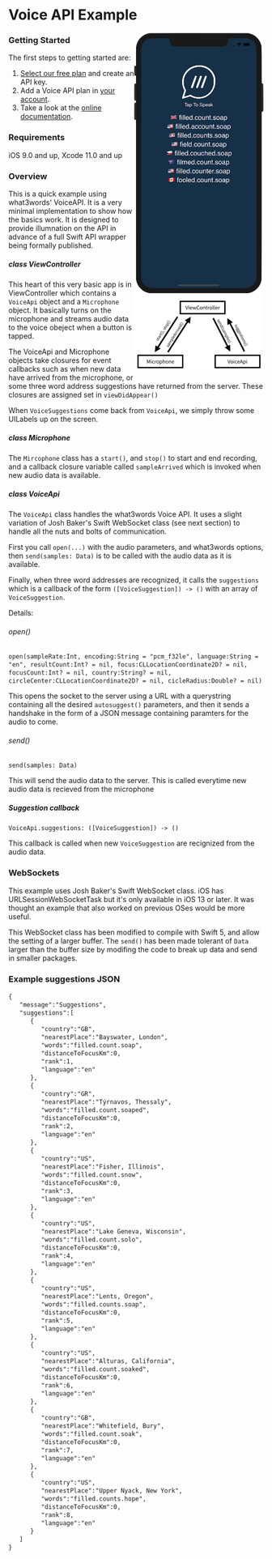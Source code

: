 # Voice API Example

<img src='screenshot.png' width='256' style='float:right'>

### Getting Started

The first steps to getting started are:

1. [Select our free plan](https://accounts.what3words.com/create-api-key?referrer=/voice-api) and create an API key.
2. Add a Voice API plan in [your account](https://accounts.what3words.com/billing).
3. Take a look at the [online documentation](https://developer.what3words.com/voice-api).

### Requirements

iOS 9.0 and up,
Xcode 11.0 and up

### Overview

This is a quick example using what3words' VoiceAPI.  It is a very minimal implementation to show how the basics work.  It is designed to provide illumnation on the API in advance of a full Swift API wrapper being formally published.


##### class ViewController

<img src='figure1.png' width='256' style='float:right'>

This heart of this very basic app is in ViewController which contains a `VoiceApi` object and a `Microphone` object.  It basically turns on the microphone and streams audio data to the voice obeject when a button is tapped.

The VoiceApi and Microphone objects take closures for event callbacks such as when new data have arrived from the microphone, or some three word address suggestions have returned from the server.  These closures are assigned set in `viewDidAppear()`

When `VoiceSuggestions` come back from `VoiceApi`, we simply throw some UILabels up on the screen.

##### class Microphone

The `Mircophone` class has a `start()`, and `stop()` to start and end recording, and a callback closure variable called `sampleArrived` which is invoked when new audio data is available.

##### class VoiceApi

The `VoiceApi` class handles the what3words Voice API.  It uses a slight variation of Josh Baker's Swift WebSocket class (see next section) to handle all the nuts and bolts of communication.

First you call `open(...)` with the audio parameters, and what3words options, then `send(samples: Data)` is to be called with the audio data as it is available.

Finally, when three word addresses are recognized, it calls the `suggestions` which is a callback of the form `([VoiceSuggestion]) -> ()` with an array of `VoiceSuggestion`.  

Details:

###### open()
```
open(sampleRate:Int, encoding:String = "pcm_f32le", language:String = "en", resultCount:Int? = nil, focus:CLLocationCoordinate2D? = nil, focusCount:Int? = nil, country:String? = nil, circleCenter:CLLocationCoordinate2D? = nil, cicleRadius:Double? = nil)
```

This opens the socket to the server using a URL with a querystring containing all the desired `autosuggest()` parameters, and then it sends a handshake in the form of a JSON message containing paramters for the audio to come.

###### send()

```
send(samples: Data)
```
This will send the audio data to the server.  This is called everytime new audio data is recieved from the microphone

##### Suggestion callback

```
VoiceApi.suggestions: ([VoiceSuggestion]) -> ()
```
This callback is called when new `VoiceSuggestion` are recignized from the audio data.

### WebSockets

This example uses Josh Baker's Swift WebSocket class.  iOS has URLSessionWebSocketTask but it's only available in iOS 13 or later.  It was thought an example that also worked on previous OSes would be more useful.  

This WebSocket class has been modified to compile with Swift 5, and allow the setting of a larger buffer. The `send()` has been made tolerant of `Data` larger than the buffer size by modifing the code to break up data and send in smaller packages.


### Example suggestions JSON

```
{
   "message":"Suggestions",
   "suggestions":[
      {
         "country":"GB",
         "nearestPlace":"Bayswater, London",
         "words":"filled.count.soap",
         "distanceToFocusKm":0,
         "rank":1,
         "language":"en"
      },
      {
         "country":"GR",
         "nearestPlace":"Týrnavos, Thessaly",
         "words":"filled.count.soaped",
         "distanceToFocusKm":0,
         "rank":2,
         "language":"en"
      },
      {
         "country":"US",
         "nearestPlace":"Fisher, Illinois",
         "words":"filled.count.snow",
         "distanceToFocusKm":0,
         "rank":3,
         "language":"en"
      },
      {
         "country":"US",
         "nearestPlace":"Lake Geneva, Wisconsin",
         "words":"filled.count.solo",
         "distanceToFocusKm":0,
         "rank":4,
         "language":"en"
      },
      {
         "country":"US",
         "nearestPlace":"Lents, Oregon",
         "words":"filled.counts.soap",
         "distanceToFocusKm":0,
         "rank":5,
         "language":"en"
      },
      {
         "country":"US",
         "nearestPlace":"Alturas, California",
         "words":"filled.count.soaked",
         "distanceToFocusKm":0,
         "rank":6,
         "language":"en"
      },
      {
         "country":"GB",
         "nearestPlace":"Whitefield, Bury",
         "words":"filled.count.soak",
         "distanceToFocusKm":0,
         "rank":7,
         "language":"en"
      },
      {
         "country":"US",
         "nearestPlace":"Upper Nyack, New York",
         "words":"filled.counts.hope",
         "distanceToFocusKm":0,
         "rank":8,
         "language":"en"
      }
   ]
}
```
